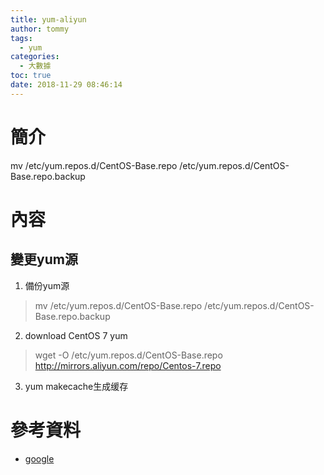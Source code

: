 ```yaml
---
title: yum-aliyun
author: tommy
tags:
  - yum
categories:
  - 大數據
toc: true
date: 2018-11-29 08:46:14
---
```


# 簡介

mv /etc/yum.repos.d/CentOS-Base.repo /etc/yum.repos.d/CentOS-Base.repo.backup

<!--more-->
# 內容

## 變更yum源
1. 備份yum源
> mv /etc/yum.repos.d/CentOS-Base.repo /etc/yum.repos.d/CentOS-Base.repo.backup

2. download CentOS 7 yum
> wget -O /etc/yum.repos.d/CentOS-Base.repo http://mirrors.aliyun.com/repo/Centos-7.repo


3. yum makecache生成缓存
> 

# 參考資料
- [google](http://www.google.com)

